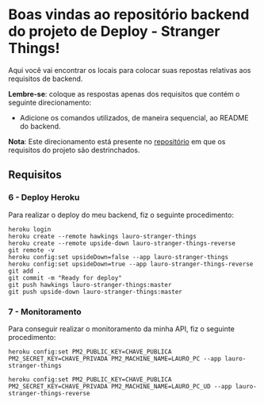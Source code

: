 # Boas vindas ao repositório backend do projeto de Deploy - Stranger Things!

Aqui você vai encontrar os locais para colocar suas repostas relativas aos requisitos de backend.

**Lembre-se**: coloque as respostas apenas dos requisitos que contém o seguinte direcionamento:

  - Adicione os comandos utilizados, de maneira sequencial, ao README do backend.

**Nota**: Este direcionamento está presente no [repositório](https://github.com/tryber/sd-02-project-stranger-things) em que os requisitos do projeto são destrinchados.

## Requisitos

### 6 - Deploy Heroku

Para realizar o deploy do meu backend, fiz o seguinte procedimento:

```
heroku login
heroku create --remote hawkings lauro-stranger-things
heroku create --remote upside-down lauro-stranger-things-reverse
git remote -v
heroku config:set upsideDown=false --app lauro-stranger-things
heroku config:set upsideDown=true --app lauro-stranger-things-reverse
git add .
git commit -m "Ready for deploy"
git push hawkings lauro-stranger-things:master
git push upside-down lauro-stranger-things:master
```

### 7 - Monitoramento

Para conseguir realizar o monitoramento da minha API, fiz o seguinte procedimento:

```
heroku config:set PM2_PUBLIC_KEY=CHAVE_PUBLICA PM2_SECRET_KEY=CHAVE_PRIVADA PM2_MACHINE_NAME=LAURO_PC --app lauro-stranger-things

heroku config:set PM2_PUBLIC_KEY=CHAVE_PUBLICA PM2_SECRET_KEY=CHAVE_PRIVADA PM2_MACHINE_NAME=LAURO_PC_UD --app lauro-stranger-things-reverse
```
